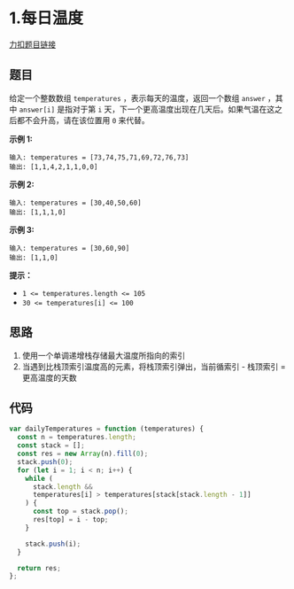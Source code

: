 # 1.每日温度

[力扣题目链接](https://leetcode.cn/problems/daily-temperatures/)

## 题目

给定一个整数数组 `temperatures` ，表示每天的温度，返回一个数组 `answer` ，其中 `answer[i]` 是指对于第 `i` 天，下一个更高温度出现在几天后。如果气温在这之后都不会升高，请在该位置用 `0` 来代替。

 

**示例 1:**

```
输入: temperatures = [73,74,75,71,69,72,76,73]
输出: [1,1,4,2,1,1,0,0]
```

**示例 2:**

```
输入: temperatures = [30,40,50,60]
输出: [1,1,1,0]
```

**示例 3:**

```
输入: temperatures = [30,60,90]
输出: [1,1,0]
```

 

**提示：**

- `1 <= temperatures.length <= 105`
- `30 <= temperatures[i] <= 100`

## 思路

1. 使用一个单调递增栈存储最大温度所指向的索引
2. 当遇到比栈顶索引温度高的元素，将栈顶索引弹出，当前循索引 - 栈顶索引 = 更高温度的天数

## 代码

~~~js
var dailyTemperatures = function (temperatures) {
  const n = temperatures.length;
  const stack = [];
  const res = new Array(n).fill(0);
  stack.push(0);
  for (let i = 1; i < n; i++) {
    while (
      stack.length &&
      temperatures[i] > temperatures[stack[stack.length - 1]]
    ) {
      const top = stack.pop();
      res[top] = i - top;
    }

    stack.push(i);
  }

  return res;
};
~~~

